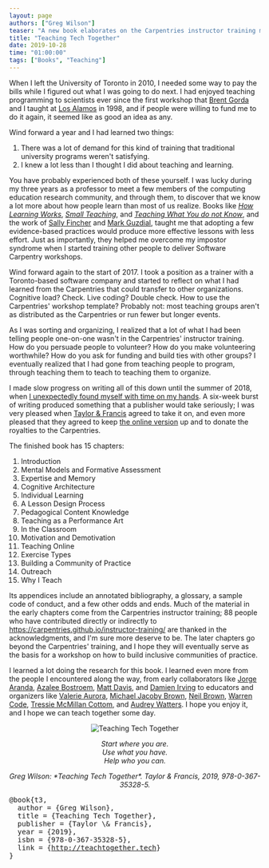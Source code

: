 ```yaml
---
layout: page
authors: ["Greg Wilson"]
teaser: "A new book elaborates on the Carpentries instructor training material and more."
title: "Teaching Tech Together"
date: 2019-10-28
time: "01:00:00"
tags: ["Books", "Teaching"]
---
```


When I left the University of Toronto in 2010,
I needed some way to pay the bills while I figured out what I was going to do next.
I had enjoyed teaching programming to scientists ever since
the first workshop that [Brent Gorda][bgorda] and I taught at [Los Alamos][lanl] in 1998,
and if people were willing to fund me to do it again,
it seemed like as good an idea as any.

Wind forward a year and I had learned two things:

1.  There was a lot of demand for this kind of training that traditional university programs weren't satisfying.
2.  I knew a lot less than I thought I did about teaching and learning.

You have probably experienced both of these yourself.
I was lucky during my three years as a professor to meet a few members of the computing education research community,
and through them,
to discover that we know a lot more about how people learn than most of us realize.
Books like [*How Learning Works*][hlw], [*Small Teaching*][small], and [*Teaching What You do not Know*][twydk],
and the work of [Sally Fincher][fincher] and [Mark Guzdial][guzdial],
taught me that adopting a few evidence-based practices would produce more effective lessons with less effort.
Just as importantly,
they helped me overcome my impostor syndrome
when I started training other people to deliver Software Carpentry workshops.

Wind forward again to the start of 2017.
I took a position as a trainer with a Toronto-based software company
and started to reflect on what I had learned from the Carpentries
that could transfer to other organizations.
Cognitive load? Check.
Live coding? Double check.
How to use the Carpentries' workshop template?
Probably not:
most teaching groups aren't as distributed as the Carpentries
or run fewer but longer events.

As I was sorting and organizing,
I realized that a lot of what I had been telling people one-on-one
wasn't in the Carpentries' instructor training.
How do you persuade people to volunteer?
How do you make volunteering worthwhile?
How do you ask for funding and build ties with other groups?
I eventually realized that I had gone from teaching people to program,
through teaching them to teach
to teaching them to organize.

I made slow progress on writing all of this down until the summer of 2018,
when [I unexpectedly found myself with time on my hands][buzzfeed].
A six-week burst of writing produced something that a publisher would take seriously;
I was very pleased when [Taylor & Francis][tf] agreed to take it on,
and even more pleased that they agreed to keep [the online version][t3] up
and to donate the royalties to the Carpentries.

The finished book has 15 chapters:

1.  Introduction
1.  Mental Models and Formative Assessment
1.  Expertise and Memory
1.  Cognitive Architecture
1.  Individual Learning
1.  A Lesson Design Process
1.  Pedagogical Content Knowledge
1.  Teaching as a Performance Art
1.  In the Classroom
1.  Motivation and Demotivation
1.  Teaching Online
1.  Exercise Types
1.  Building a Community of Practice
1.  Outreach
1.  Why I Teach

Its appendices include an annotated bibliography,
a glossary,
a sample code of conduct,
and a few other odds and ends.
Much of the material in the early chapters come from the Carpentries instructor training;
88 people who have contributed directly or indirectly to <https://carpentries.github.io/instructor-training/>
are thanked in the acknowledgments,
and I'm sure more deserve to be.
The later chapters go beyond the Carpentries' training,
and I hope they will eventually serve as the basis for a workshop on how to build inclusive communities of practice.

I learned a lot doing the research for this book.
I learned even more from the people I encountered along the way,
from early collaborators like
[Jorge Aranda][aranda],
[Azalee Bostroem][bostroem],
[Matt Davis][davis],
and [Damien Irving][irving]
to educators and organizers like
[Valerie Aurora][aurora],
[Michael Jacoby Brown][brown-mj],
[Neil Brown][brown-n],
[Warren Code][code],
[Tressie McMillan Cottom][cottom],
and [Audrey Watters][watters].
I hope you enjoy it,
and I hope we can teach together some day.

<div align="center">
  <p>
    <img src="{{ site.urlimg }}/blog/2019/10/teaching-tech-together.png" alt="Teaching Tech Together"/>
  </p>
  <p>
    <em>
      Start where you are.<br/>
      Use what you have.<br/>
      Help who you can.
    </em>
  </p>
  <em>Greg Wilson: *Teaching Tech Together*. Taylor & Francis, 2019, 978-0-367-35328-5.</em>
</div>



<pre>
@book{t3,
  author = {Greg Wilson},
  title = {Teaching Tech Together},
  publisher = {Taylor \& Francis},
  year = {2019},
  isbn = {978-0-367-35328-5},
  link = {<a href="http://teachtogether.tech">http://teachtogether.tech</a>}
}
</pre>

[aranda]: https://www.linkedin.com/in/yorchopolis/
[aurora]: https://valerieaurora.org/
[bgorda]: https://www.linkedin.com/in/bgorda/
[bostroem]: https://abostroem.wixsite.com/home
[brown-mj]: http://michaeljacobybrown.com/
[brown-n]: https://www.twistedsquare.com/
[buzzfeed]: https://www.buzzfeednews.com/article/daveyalba/datacamp-sexual-harassment-metoo-tech-startup
[code]: https://www.linkedin.com/in/warcode/
[cottom]: https://tressiemc.com/
[davis]: https://penandpants.com/
[fincher]: https://www.cs.kent.ac.uk/people/staff/saf/
[guzdial]: https://computinged.wordpress.com/
[hlw]: https://www.worldcat.org/title/how-learning-works-seven-research-based-principles-for-smart-teaching/oclc/1087867860
[irving]: https://drclimate.wordpress.com/
[lanl]: https://lanl.gov/
[license]: https://creativecommons.org/licenses/by-nc/4.0/
[shopify]: http://third-bit.com/2018/05/06/cigarettes-and-shopify.html
[small]: https://www.worldcat.org/title/small-teaching-everyday-lessons-from-the-science-of-learning/oclc/951245634
[t3]: http://teachtogether.tech
[tf]: https://taylorandfrancis.com/
[twydk]: https://www.worldcat.org/title/teaching-what-you-dont-know/oclc/806492013
[watters]: http://audreywatters.com/
